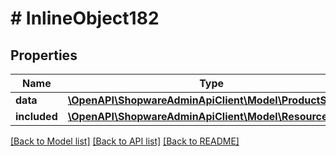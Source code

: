 # # InlineObject182

## Properties

Name | Type | Description | Notes
------------ | ------------- | ------------- | -------------
**data** | [**\OpenAPI\ShopwareAdminApiClient\Model\ProductStream**](ProductStream.md) |  | [optional]
**included** | [**\OpenAPI\ShopwareAdminApiClient\Model\Resource[]**](Resource.md) |  | [optional]

[[Back to Model list]](../../README.md#models) [[Back to API list]](../../README.md#endpoints) [[Back to README]](../../README.md)
